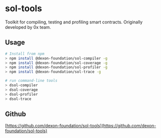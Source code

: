 # sol-tools

Toolkit for compiling, testing and profiling smart contracts. Originally developed by 0x team.

## Usage

```bash
# Install from npm
> npm install @dexon-foundation/sol-compiler -g
> npm install @dexon-foundation/sol-coverage -g
> npm install @dexon-foundation/sol-profiler -g
> npm install @dexon-foundation/sol-trace -g

# run command-line tools
> dsol-compiler
> dsol-coverage
> dsol-profiler
> dsol-trace
```

## Github

[https://github.com/dexon-foundation/sol-tools](https://github.com/dexon-foundation/sol-tools)
